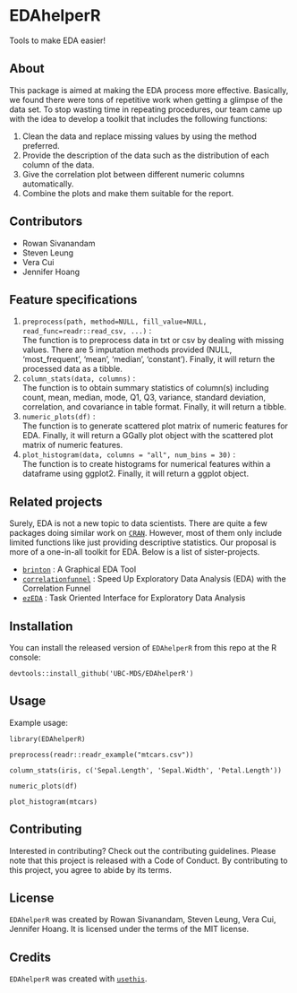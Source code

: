
<!-- README.md is generated from README.Rmd. Please edit that file -->

# EDAhelperR

<!-- badges: start -->
<!-- badges: end -->

Tools to make EDA easier!

## About

This package is aimed at making the EDA process more effective.
Basically, we found there were tons of repetitive work when getting a
glimpse of the data set. To stop wasting time in repeating procedures,
our team came up with the idea to develop a toolkit that includes the
following functions:

1.  Clean the data and replace missing values by using the method
    preferred.
2.  Provide the description of the data such as the distribution of each
    column of the data.
3.  Give the correlation plot between different numeric columns
    automatically.
4.  Combine the plots and make them suitable for the report.

## Contributors

-   Rowan Sivanandam
-   Steven Leung
-   Vera Cui
-   Jennifer Hoang

## Feature specifications

1.  `preprocess(path, method=NULL, fill_value=NULL, read_func=readr::read_csv, ...)`
    :<br> The function is to preprocess data in txt or csv by dealing
    with missing values. There are 5 imputation methods provided (NULL,
    ‘most_frequent’, ‘mean’, ‘median’, ‘constant’). Finally, it will
    return the processed data as a tibble.
2.  `column_stats(data, columns)` :<br> The function is to obtain
    summary statistics of column(s) including count, mean, median, mode,
    Q1, Q3, variance, standard deviation, correlation, and covariance in
    table format. Finally, it will return a tibble.
3.  `numeric_plots(df)` :<br> The function is to generate scattered plot
    matrix of numeric features for EDA. Finally, it will return a GGally
    plot object with the scattered plot matrix of numeric features.
4.  `plot_histogram(data, columns = "all", num_bins = 30)` :<br> The
    function is to create histograms for numerical features within a
    dataframe using ggplot2. Finally, it will return a ggplot object.

## Related projects

Surely, EDA is not a new topic to data scientists. There are quite a few
packages doing similar work on
[`CRAN`](https://cran.r-project.org/web/packages/available_packages_by_name.html).
However, most of them only include limited functions like just providing
descriptive statistics. Our proposal is more of a one-in-all toolkit for
EDA. Below is a list of sister-projects.

-   [`brinton`](https://cran.r-project.org/web/packages/brinton/index.html)
    : A Graphical EDA Tool
-   [`correlationfunnel`](https://cran.r-project.org/web/packages/correlationfunnel/index.html)
    : Speed Up Exploratory Data Analysis (EDA) with the Correlation
    Funnel
-   [`ezEDA`](https://cran.r-project.org/web/packages/ezEDA/index.html)
    : Task Oriented Interface for Exploratory Data Analysis

## Installation

You can install the released version of `EDAhelperR` from this repo at
the R console:<br>

    devtools::install_github('UBC-MDS/EDAhelperR')

## Usage

Example usage:

    library(EDAhelperR)

    preprocess(readr::readr_example("mtcars.csv"))

    column_stats(iris, c('Sepal.Length', 'Sepal.Width', 'Petal.Length'))

    numeric_plots(df)

    plot_histogram(mtcars)

## Contributing

Interested in contributing? Check out the contributing guidelines.
Please note that this project is released with a Code of Conduct. By
contributing to this project, you agree to abide by its terms.

## License

`EDAhelperR` was created by Rowan Sivanandam, Steven Leung, Vera Cui,
Jennifer Hoang. It is licensed under the terms of the MIT license.

## Credits

`EDAhelperR` was created with
[`usethis`](https://usethis.r-lib.org/index.html).

<!-- ## Installation -->
<!-- You can install the released version of EDAhelperR from [CRAN](https://CRAN.R-project.org) with: -->
<!-- ``` r -->
<!-- install.packages("EDAhelperR") -->
<!-- ``` -->
<!-- ## Example -->
<!-- This is a basic example which shows you how to solve a common problem: -->
<!-- ```{r example} -->
<!-- library(EDAhelperR) -->
<!-- ## basic example code -->
<!-- ``` -->
<!-- What is special about using `README.Rmd` instead of just `README.md`? You can include R chunks like so: -->
<!-- ```{r cars} -->
<!-- summary(cars) -->
<!-- ``` -->
<!-- You'll still need to render `README.Rmd` regularly, to keep `README.md` up-to-date. `devtools::build_readme()` is handy for this. You could also use GitHub Actions to re-render `README.Rmd` every time you push. An example workflow can be found here: <https://github.com/r-lib/actions/tree/master/examples>. -->
<!-- You can also embed plots, for example: -->
<!-- ```{r pressure, echo = FALSE} -->
<!-- plot(pressure) -->
<!-- ``` -->
<!-- In that case, don't forget to commit and push the resulting figure files, so they display on GitHub and CRAN. -->
